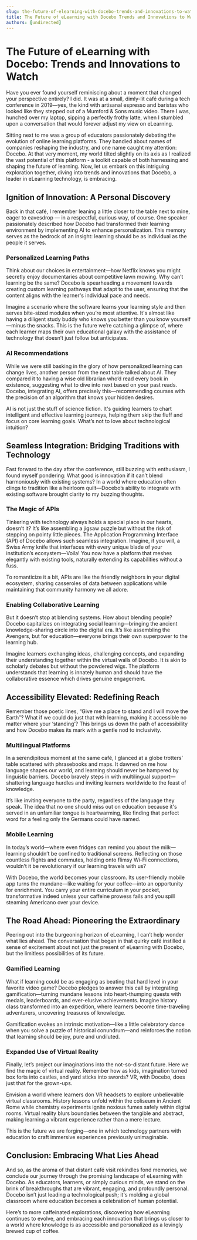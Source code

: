 ```yaml
---
slug: the-future-of-elearning-with-docebo-trends-and-innovations-to-watch
title: The Future of eLearning with Docebo Trends and Innovations to Watch
authors: [undirected]
---
```



# The Future of eLearning with Docebo: Trends and Innovations to Watch

Have you ever found yourself reminiscing about a moment that changed your perspective entirely? I did. It was at a small, dimly-lit café during a tech conference in 2019—yes, the kind with artisanal espresso and baristas who looked like they stepped out of a Mumford & Sons music video. There I was, hunched over my laptop, sipping a perfectly frothy latte, when I stumbled upon a conversation that would forever adjust my view on eLearning. 

Sitting next to me was a group of educators passionately debating the evolution of online learning platforms. They bandied about names of companies reshaping the industry, and one name caught my attention: Docebo. At that very moment, my world tilted slightly on its axis as I realized the vast potential of this platform - a toolkit capable of both harnessing and shaping the future of learning. Now, let us embark on this intriguing exploration together, diving into trends and innovations that Docebo, a leader in eLearning technology, is embracing.

## Ignition of Innovation: A Personal Discovery

Back in that café, I remember leaning a little closer to the table next to mine, eager to eavesdrop — in a respectful, curious way, of course. One speaker passionately described how Docebo had transformed their learning environment by implementing AI to enhance personalization. This memory serves as the bedrock of an insight: learning should be as individual as the people it serves.

### Personalized Learning Paths

Think about our choices in entertainment—how Netflix knows you might secretly enjoy documentaries about competitive lawn mowing. Why can’t learning be the same? Docebo is spearheading a movement towards creating custom learning pathways that adapt to the user, ensuring that the content aligns with the learner's individual pace and needs.

Imagine a scenario where the software learns your learning style and then serves bite-sized modules when you’re most attentive. It's almost like having a diligent study buddy who knows you better than you know yourself—minus the snacks. This is the future we’re catching a glimpse of, where each learner maps their own educational galaxy with the assistance of technology that doesn’t just follow but anticipates.

### AI Recommendations

While we were still basking in the glory of how personalized learning can change lives, another person from the next table talked about AI. They compared it to having a wise old librarian who’d read every book in existence, suggesting what to dive into next based on your past reads. Docebo, integrating AI, offers precisely this—recommending courses with the precision of an algorithm that knows your hidden desires.

AI is not just the stuff of science fiction. It's guiding learners to chart intelligent and effective learning journeys, helping them skip the fluff and focus on core learning goals. What’s not to love about technological intuition?

## Seamless Integration: Bridging Traditions with Technology

Fast forward to the day after the conference, still buzzing with enthusiasm, I found myself pondering: What good is innovation if it can’t blend harmoniously with existing systems? In a world where education often clings to tradition like a heirloom quilt—Docebo’s ability to integrate with existing software brought clarity to my buzzing thoughts.

### The Magic of APIs

Tinkering with technology always holds a special place in our hearts, doesn’t it? It’s like assembling a jigsaw puzzle but without the risk of stepping on pointy little pieces. The Application Programming Interface (API) of Docebo allows such seamless integration. Imagine, if you will, a Swiss Army knife that interfaces with every unique blade of your institution’s ecosystem—Voila! You now have a platform that meshes elegantly with existing tools, naturally extending its capabilities without a fuss.

To romanticize it a bit, APIs are like the friendly neighbors in your digital ecosystem, sharing casseroles of data between applications while maintaining that community harmony we all adore.

### Enabling Collaborative Learning

But it doesn’t stop at blending systems. How about blending people? Docebo capitalizes on integrating social learning—bringing the ancient knowledge-sharing circle into the digital era. It’s like assembling the Avengers, but for education—everyone brings their own superpower to the learning hub.

Imagine learners exchanging ideas, challenging concepts, and expanding their understanding together within the virtual walls of Docebo. It is akin to scholarly debates but without the powdered wigs. The platform understands that learning is innately human and should have the collaborative essence which drives genuine engagement.

## Accessibility Elevated: Redefining Reach

Remember those poetic lines, “Give me a place to stand and I will move the Earth”? What if we could do just that with learning, making it accessible no matter where your ‘standing’? This brings us down the path of accessibility and how Docebo makes its mark with a gentle nod to inclusivity.

### Multilingual Platforms

In a serendipitous moment at the same café, I glanced at a globe trotters’ table scattered with phrasebooks and maps. It dawned on me how language shapes our world, and learning should never be hampered by linguistic barriers. Docebo bravely steps in with multilingual support—shattering language hurdles and inviting learners worldwide to the feast of knowledge.

It’s like inviting everyone to the party, regardless of the language they speak. The idea that no one should miss out on education because it's served in an unfamiliar tongue is heartwarming, like finding that perfect word for a feeling only the Germans could have named.

### Mobile Learning

In today’s world—where even fridges can remind you about the milk—learning shouldn’t be confined to traditional screens. Reflecting on those countless flights and commutes, holding onto flimsy Wi-Fi connections, wouldn’t it be revolutionary if our learning travels with us?

With Docebo, the world becomes your classroom. Its user-friendly mobile app turns the mundane—like waiting for your coffee—into an opportunity for enrichment. You carry your entire curriculum in your pocket, transformative indeed unless your caffeine prowess fails and you spill steaming Americano over your device. 

## The Road Ahead: Pioneering the Extraordinary

Peering out into the burgeoning horizon of eLearning, I can’t help wonder what lies ahead. The conversation that began in that quirky café instilled a sense of excitement about not just the present of eLearning with Docebo, but the limitless possibilities of its future.

### Gamified Learning

What if learning could be as engaging as beating that hard level in your favorite video game? Docebo pledges to answer this call by integrating gamification—turning mundane lessons into heart-thumping quests with medals, leaderboards, and ever-elusive achievements. Imagine history class transformed into an expedition, where learners become time-traveling adventurers, uncovering treasures of knowledge.

Gamification evokes an intrinsic motivation—like a little celebratory dance when you solve a puzzle of historical conundrum—and reinforces the notion that learning should be joy, pure and undiluted.

### Expanded Use of Virtual Reality

Finally, let’s project our imaginations into the not-so-distant future. Here we find the magic of virtual reality. Remember how as kids, imagination turned box forts into castles, and yard sticks into swords? VR, with Docebo, does just that for the grown-ups.

Envision a world where learners don VR headsets to explore unbelievable virtual classrooms. History lessons unfold within the coliseum in Ancient Rome while chemistry experiments ignite noxious fumes safely within digital rooms. Virtual reality blurs boundaries between the tangible and abstract, making learning a vibrant experience rather than a mere lecture.

This is the future we are forging—one in which technology partners with education to craft immersive experiences previously unimaginable.

## Conclusion: Embracing What Lies Ahead

And so, as the aroma of that distant café visit rekindles fond memories, we conclude our journey through the promising landscape of eLearning with Docebo. As educators, learners, or simply curious minds, we stand on the brink of breakthroughs that are vibrant, engaging, and profoundly personal. Docebo isn’t just leading a technological push; it's molding a global classroom where education becomes a celebration of human potential.

Here’s to more caffeinated explorations, discovering how eLearning continues to evolve, and embracing each innovation that brings us closer to a world where knowledge is as accessible and personalized as a lovingly brewed cup of coffee.